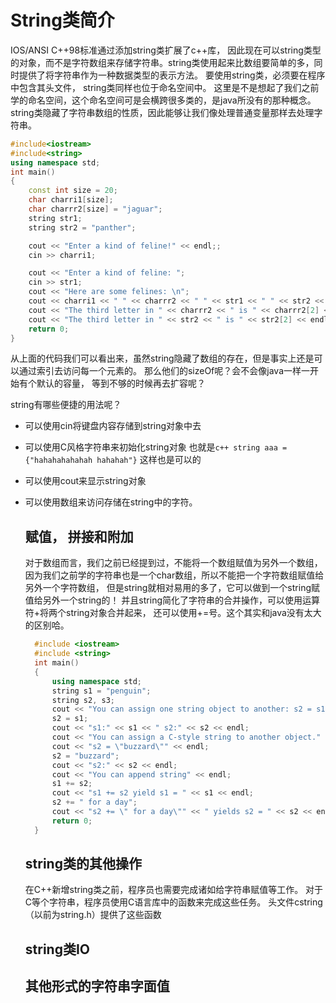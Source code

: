 # String类简介

IOS/ANSI C++98标准通过添加string类扩展了c++库， 因此现在可以string类型的对象，而不是字符数组来存储字符串。string类使用起来比数组要简单的多，同时提供了将字符串作为一种数据类型的表示方法。
要使用string类，必须要在程序中包含其头文件， string类同样也位于命名空间中。 这里是不是想起了我们之前学的命名空间，这个命名空间可是会横跨很多类的，是java所没有的那种概念。string类隐藏了字符串数组的性质，因此能够让我们像处理普通变量那样去处理字符串。

```C++
#include<iostream>
#include<string>
using namespace std;
int main()
{
    const int size = 20;
    char charri1[size];
    char charrr2[size] = "jaguar";
    string str1;
    string str2 = "panther";

    cout << "Enter a kind of feline!" << endl;;
    cin >> charri1;

    cout << "Enter a kind of feline: ";
    cin >> str1;
    cout << "Here are some felines: \n";
    cout << charri1 << " " << charrr2 << " " << str1 << " " << str2 << endl;
    cout << "The third letter in " << charrr2 << " is " << charrr2[2] << endl;
    cout << "The third letter in " << str2 << " is " << str2[2] << endl;   //这个也是可以直接查看第几个字符的！！！！我觉得这里挺好的！
    return 0;
}
```
从上面的代码我们可以看出来，虽然string隐藏了数组的存在，但是事实上还是可以通过索引去访问每一个元素的。 那么他们的sizeOf呢？会不会像java一样一开始有个默认的容量， 等到不够的时候再去扩容呢？

string有哪些便捷的用法呢？
- 可以使用cin将键盘内容存储到string对象中去
- 可以使用C风格字符串来初始化string对象
  也就是```c++ string aaa = {"hahahahahahah hahahah"}``` 这样也是可以的
- 可以使用cout来显示string对象
- 可以使用数组来访问存储在string中的字符。
  
  ## 赋值， 拼接和附加
  对于数组而言，我们之前已经提到过，不能将一个数组赋值为另外一个数组，因为我们之前学的字符串也是一个char数组，所以不能把一个字符数组赋值给另外一个字符数组， 但是string就相对易用的多了，它可以做到一个string赋值给另外一个string的！
  并且string简化了字符串的合并操作，可以使用运算符+将两个string对象合并起来， 还可以使用+=号。这个其实和java没有太大的区别哈。
  
  ```c++
    #include <iostream>
    #include <string>
    int main()
    {
        using namespace std;
        string s1 = "penguin";
        string s2, s3;
        cout << "You can assign one string object to another: s2 = s1!" << endl;
        s2 = s1;
        cout << "s1:" << s1 << " s2:" << s2 << endl;
        cout << "You can assign a C-style string to another object." << endl;
        cout << "s2 = \"buzzard\"" << endl;
        s2 = "buzzard";
        cout << "s2:" << s2 << endl;
        cout << "You can append string" << endl;
        s1 += s2;
        cout << "s1 += s2 yield s1 = " << s1 << endl;
        s2 += " for a day";
        cout << "s2 += \" for a day\"" << " yields s2 = " << s2 << endl;
        return 0;
    }
  ```

  ## string类的其他操作
  在C++新增string类之前，程序员也需要完成诸如给字符串赋值等工作。 对于C等个字符串，程序员使用C语言库中的函数来完成这些任务。 头文件cstring（以前为string.h）提供了这些函数

  ## string类IO

  ## 其他形式的字符串字面值